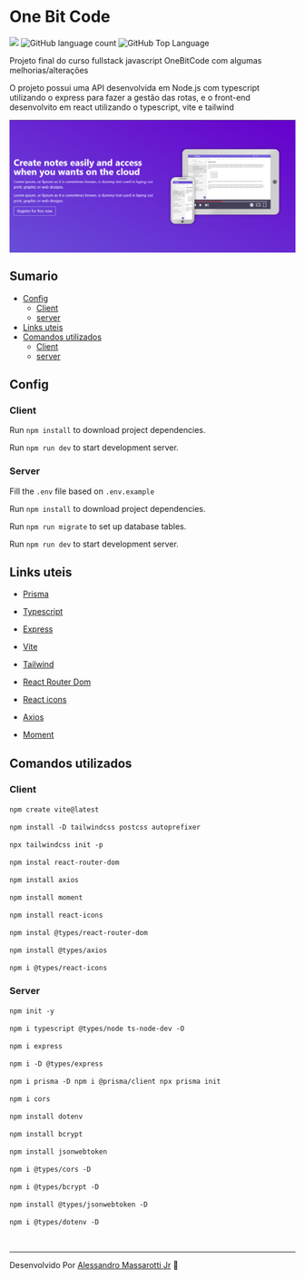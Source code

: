 # One Bit Code

<p>
  <img src="https://img.shields.io/badge/made%20by-Alessandro%20Massarotti%20Jr-624fd2?style=flat-square">
  <img alt="GitHub language count" src="https://img.shields.io/github/languages/count/alessandro-massarotti-Jr/OneBitCode-EverNote?color=624fd2&style=flat-square">
  <img alt="GitHub Top Language" src="https://img.shields.io/github/languages/top/alessandro-massarotti-Jr/OneBitCode-EverNote?color=624fd2&style=flat-square">
</p>


Projeto final do curso fullstack javascript OneBitCode com algumas melhorias/alterações

O projeto possui uma API desenvolvida em Node.js com typescript utilizando o express para fazer a gestão das rotas, e o front-end desenvolvito em react utilizando o typescript, vite e tailwind

<div style="display:flex;" align="center">
  <img width="100%" src="/images/jsNotes.png" alt="jsNotes">
</div>

## Sumario

 - [Config](#config)
   - [Client](#client)
   - [server](#server)
 - [Links uteis](#links-uteis)
 - [Comandos utilizados](#comandos-utilizados)
   - [Client](#client-1)
   - [server](#server-1)

## Config

### Client

Run `npm install` to download project dependencies.

Run `npm run dev` to start development server.

### Server

Fill the `.env` file based on `.env.example`

Run `npm install` to download project dependencies.

Run `npm run migrate` to set up database tables.

Run `npm run dev` to start development server.

## Links uteis

- [Prisma](https://www.prisma.io/docs/reference)

- [Typescript](https://www.typescriptlang.org/docs/handbook/intro.html)

- [Express](https://expressjs.com/pt-br/)

- [Vite](https://vitejs.dev/)

- [Tailwind](https://tailwindcss.com/docs/installation)

- [React Router Dom](https://reactrouter.com/)

- [React icons](https://react-icons.github.io/react-icons/)

- [Axios](https://axios-http.com/ptbr/docs/intro)

- [Moment](https://momentjs.com/)

## Comandos utilizados

### Client

`npm create vite@latest`

`npm install -D tailwindcss postcss autoprefixer`

`npx tailwindcss init -p`

`npm instal react-router-dom`

`npm install axios`

`npm install moment`

`npm install react-icons`

`npm instal @types/react-router-dom`

`npm install @types/axios`

`npm i @types/react-icons`

### Server

`npm init -y`

`npm i typescript @types/node ts-node-dev -O`

`npm i express`

`npm i -D @types/express`

`npm i prisma -D npm i @prisma/client npx prisma init`

`npm i cors`

`npm install dotenv`

`npm install bcrypt`

`npm install jsonwebtoken`

`npm i @types/cors -D`

`npm i @types/bcrypt -D`

`npm install @types/jsonwebtoken -D`

`npm i @types/dotenv -D`

<br>

---

Desenvolvido Por [Alessandro Massarotti Jr](https://github.com/alessandro-massarotti-jr) 🤖
